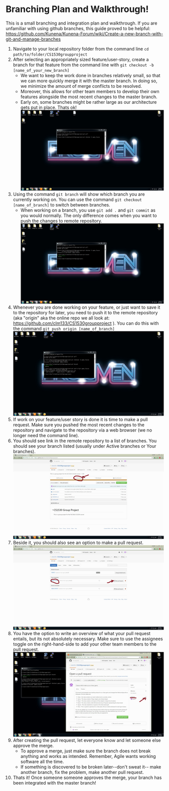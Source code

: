# Branching Plan and Walkthrough!
This is a small branching and integration plan and walkthrough. If you are unfamiliar with using github branches, this guide proved to be helpful: https://github.com/Kunena/Kunena-Forum/wiki/Create-a-new-branch-with-git-and-manage-branches

1. Navigate to your local repository folder from the command line ```cd  path/to/folder/CS1530groupproject```
2. After selecting an appropriately sized feature/user-story, create a branch for that feature from the command line with ```git checkout -b [name_of_your_new_branch]```
	* We want to keep the work done in branches relatively small, so that we can more quickly merge it with the master branch. In doing so, we minimize the amount of merge conflicts to be resolved. 	
	* Moreover, this allows for other team members to develop their own features alongside the most recent changes to the master branch. 
	* Early on, some branches might be rather large as our architecture gets put in place. Thats ok!
![Creating a branch locally](branch_guide_screenshots/Image2.jpg?raw=true "creating a branch locally")
3. Using the command ```git branch``` will show which branch you are currently working on. You can use the command ```git checkout [name_of_branch]``` to switch between branches. 
	* When working on a branch, you use ```git add .``` and ```git commit``` as you would normally. The only difference comes when you want to push the changes to remote repository.
![Checking your current branch](branch_guide_screenshots/Image4.jpg?raw=true "checking your current branch")
4. Whenever you are done working on your feature, or just want to save it to the repository for later, you need to push it to the remote repository (aka "origin" aka the online repo we all look at: https://github.com/clm133/CS1530groupproject ). You can do this with the command ```git push origin [name_of_branch]```
![Pushing branch to repo](branch_guide_screenshots/Image6.jpg?raw=true "pushing branch to repo")
5. If work on your feature/user story is done it is time to make a pull request. Make sure you pushed the most recent changes to the repository and navigate to the repository via a web browser (we no longer need the command line).
6. You should see link in the remote repository to a list of branches. You should see your branch listed (usually under Active branches or Your branches).
![branches link](branch_guide_screenshots/Image7.jpg?raw=true "branches link")
7. Beside it, you should also see an option to make a pull request.
![start pull request](branch_guide_screenshots/Image8.jpg?raw=true "start pull request")
8. You have the option to write an overview of what your pull request entails, but its not absolutely necessary. Make sure to use the assignees toggle on the right-hand-side to add your other team members to the pull request.
![create pull request](branch_guide_screenshots/Image16.jpg?raw=true "create pull request")
9. After creating the pull request, let everyone know and let someone else approve the merge. 
	* To approve a merge, just make sure the branch does not break anything and works as intended. Remember, Agile wants working software all the time.
	* If something is discovered to be broken later--don't sweat it-- make another branch, fix the problem, make another pull request.
10. Thats it! Once someone someone approves the merge, your branch has been integrated with the master branch!
